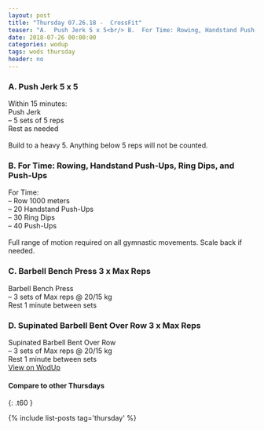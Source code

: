 ```yaml
---
layout: post
title: "Thursday 07.26.18 -  CrossFit"
teaser: "A.  Push Jerk 5 x 5<br/> B.  For Time: Rowing, Handstand Push-Ups, Ring Dips, and Push-Ups<br/> C.  Barbell Bench Press 3 x Max Reps<br/> D.  Supinated Barbell Bent Over Row 3 x Max Reps"
date: 2018-07-26 00:00:00
categories: wodup
tags: wods thursday
header: no
---
```



<h3>A.  Push Jerk 5 x 5</h3>
Within 15 minutes:<br/>
Push Jerk<br/>– 5 sets of 5 reps <br/>Rest as needed<br/><br/>Build to a heavy 5.  Anything below 5 reps will not be counted.
<h3>B.  For Time: Rowing, Handstand Push-Ups, Ring Dips, and Push-Ups</h3>
For Time:<br/>– Row 1000 meters<br/>– 20 Handstand Push-Ups<br/>– 30 Ring Dips<br/>– 40 Push-Ups<br/><br/>Full range of motion required on all gymnastic movements.  Scale back if needed.
<h3>C.  Barbell Bench Press 3 x Max Reps</h3>
Barbell Bench Press<br/>– 3 sets of Max reps  @ 20/15 kg<br/>Rest 1 minute between sets<br/>
<h3>D.  Supinated Barbell Bent Over Row 3 x Max Reps</h3>
Supinated Barbell Bent Over Row<br/>– 3 sets of Max reps  @ 20/15 kg<br/>Rest 1 minute between sets<br/>
<a href="https://www.wodup.com/gyms/asphodel/wods/7389" target="blank">View on WodUp</a>


#### Compare to other Thursdays
{: .t60 }

{% include list-posts tag='thursday' %}